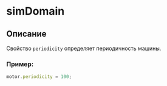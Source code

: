# simDomain

## Описание
Свойство `periodicity` определяет периодичность машины.

### Пример:
``` javascript
motor.periodicity = 100;
```
